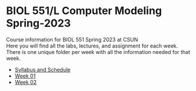 # BIOL 551/L Computer Modeling Spring-2023
Course information for BIOL 551 Spring 2023 at CSUN  
Here you will find all the labs, lectures, and assignment for each week.  
There is one unique folder per week with all the information needed for that week.

- [Syllabus and Schedule](https://github.com/Biol551-CSUN/Spring-2023/tree/main/Syllabus_and_Schedule)
- [Week 01](https://github.com/Biol551-CSUN/Spring-2023/tree/main/Week_01)
- [Week 02](https://github.com/Biol551-CSUN/Spring-2023/tree/main/Week_02)

